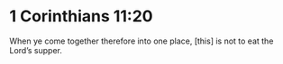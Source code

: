 # 1 Corinthians 11:20

When ye come together therefore into one place, [this] is not to eat the Lord’s supper.